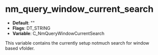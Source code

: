 # nm_query_window_current_search

- **Default**: ""
- **Flags**: DT_STRING
- **Variable**: C_NmQueryWindowCurrentSearch

This variable contains the currently setup notmuch search for window based vfolder.
